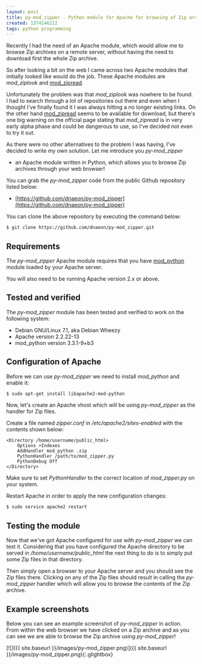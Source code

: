 ```yaml
---
layout: post
title: py-mod_zipper - Python module for Apache for browsing of Zip archives
created: 1374146212
tags: python programming
---
```

Recently I had the need of an Apache module, which would allow me to
browse Zip archives on a remote server, without having the need to
download first the whole Zip archive.

So after looking a bit on the web I came across two Apache modules
that initially looked like would do the job. These Apache modules are
*mod_ziplook* and [mod_zipread](http://modzipread.sourceforge.net/).

Unfortunately the problem was that *mod_ziplook* was nowhere to be
found. I had to search through a lot of repositories out there and
even when I thought I've finally found it I was always hitting a no
longer existing links. On the other hand
[mod_zipread](http://modzipread.sourceforge.net/) seems to be
available for download, but there's one big warning on the official
page stating that *mod_zipread* is in very early alpha phase and could
be dangerous to use, so I've decided not even to try it out.

As there were no other alternatives to the problem I was having, I've
decided to write my own solution. Let me introduce you *py-mod_zipper*
- an Apache module written in Python, which allows you to browse Zip
archives through your web browser!

You can grab the *py-mod_zipper* code from the public Github
repository listed below:

* [https://github.com/dnaeon/py-mod_zipper](https://github.com/dnaeon/py-mod_zipper)

You can clone the above repository by executing the command below:

```bash
$ git clone https://github.com/dnaeon/py-mod_zipper.git
```

## Requirements

The *py-mod_zipper* Apache module requires that you have
[mod_python](http://www.modpython.org/) module loaded by your Apache
server.

You will also need to be running Apache version 2.x or above.

## Tested and verified

The *py-mod_zipper* module has been tested and verified to work on the
following system:

* Debian GNU/Linux 7.1, aka Debian Wheezy
* Apache version 2.2.22-13
* mod_python version 3.3.1-9+b3

## Configuration of Apache

Before we can use *py-mod_zipper* we need to install *mod_python* and
enable it:

```bash
$ sudo apt-get install libapache2-mod-python
```

Now, let's create an Apache vhost which will be using *py-mod_zipper*
as the handler for Zip files.

Create a file named *zipper.conf* in */etc/apache2/sites-enabled* with
the contents shown below:

```apacheconf
<Directory /home/username/public_html> 
	Options +Indexes
	AddHandler mod_python .zip
	PythonHandler /path/to/mod_zipper.py
	PythonDebug Off 
</Directory>
```

Make sure to set *PythonHandler* to the correct location of
*mod_zipper.py* on your system.

Restart Apache in order to apply the new configuration changes:

```bash
$ sudo service apache2 restart
```

## Testing the module

Now that we've got Apache configured for use with *py-mod_zipper* we
can test it. Considering that you have configured the Apache directory
to be served in */home/username/public_html* the next thing to do is
to simply put some Zip files in that directory.

Then simply open a browser to your Apache server and you should see
the Zip files there. Clicking on any of the Zip files should result in
calling the *py-mod_zipper* handler which will allow you to browse the
contents of the Zip archive.

## Example screenshots

Below you can see an example screenshot of *py-mod_zipper* in
action. From within the web browser we have clicked on a Zip archive
and as you can see we are able to browse the Zip archive using
*py-mod_zipper*!

[![]({{ site.baseurl }}/images/py-mod_zipper.png)]({{ site.baseurl }}/images/py-mod_zipper.png){:.glightbox}
